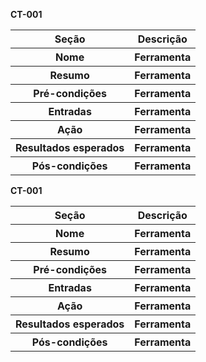 

**CT-001**
<table>
  <tr>
    <th>Seção</th>
    <th>Descrição</th> 
  </tr>
  <tr>
    <th>Nome</th>
    <th>Ferramenta</th> 
  </tr>
  <tr>
    <th>Resumo</th>
    <th>Ferramenta</th> 
  </tr>
  <tr>
    <th>Pré-condições</th>
    <th>Ferramenta</th> 
  </tr>
  <tr>
    <th>Entradas</th>
    <th>Ferramenta</th> 
  </tr>
  <tr>
    <th>Ação</th>
    <th>Ferramenta</th> 
  </tr>
  <tr>
    <th>Resultados esperados</th>
    <th>Ferramenta</th> 
  </tr>
  <tr>
    <th>Pós-condições</th>
    <th>Ferramenta</th> 
  </tr>
</table>

**CT-001**
<table>
  <tr>
    <th>Seção</th>
    <th>Descrição</th> 
  </tr>
  <tr>
    <th>Nome</th>
    <th>Ferramenta</th> 
  </tr>
  <tr>
    <th>Resumo</th>
    <th>Ferramenta</th> 
  </tr>
  <tr>
    <th>Pré-condições</th>
    <th>Ferramenta</th> 
  </tr>
  <tr>
    <th>Entradas</th>
    <th>Ferramenta</th> 
  </tr>
  <tr>
    <th>Ação</th>
    <th>Ferramenta</th> 
  </tr>
  <tr>
    <th>Resultados esperados</th>
    <th>Ferramenta</th> 
  </tr>
  <tr>
    <th>Pós-condições</th>
    <th>Ferramenta</th> 
  </tr>
</table>
